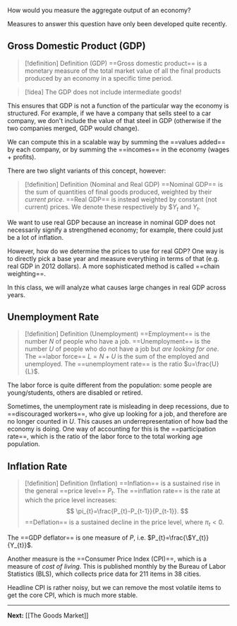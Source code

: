 How would you measure the aggregate output of an economy?

Measures to answer this question have only been developed quite recently.
## Gross Domestic Product (GDP)

> [!definition] Definition (GDP)
> ==Gross domestic product== is a monetary measure of the total market value of all the final products produced by an economy in a specific time period.

> [!idea]
> The GDP does not include intermediate goods!

This ensures that GDP is not a function of the particular way the economy is structured. For example, if we have a company that sells steel to a car company, we don't include the value of that steel in GDP (otherwise if the two companies merged, GDP would change).

We can compute this in a scalable way by summing the ==values added== by each company, or by summing the ==incomes== in the economy (wages + profits).

There are two slight variants of this concept, however:

> [!definition] Definition (Nominal and Real GDP)
> ==Nominal GDP== is the sum of quantities of final goods produced, weighted by their *current price*. ==Real GDP== is instead weighted by constant (not current) prices. We denote these respectively by $\$Y_{t}$ and $Y_{t}$.

We want to use real GDP because an increase in nominal GDP does not necessarily signify a strengthened economy; for example, there could just be a lot of inflation.

However, how do we determine the prices to use for real GDP? One way is to directly pick a base year and measure everything in terms of that (e.g. real GDP in 2012 dollars). A more sophisticated method is called ==chain weighting==.

In this class, we will analyze what causes large changes in real GDP across years.

## Unemployment Rate

> [!definition] Definition (Unemployment)
> ==Employment== is the number $N$ of people who have a job. ==Unemployment== is the number $U$ of people who do not have a job but *are looking for one*. The ==labor force== $L=N+U$ is the sum of the employed and unemployed. The ==unemployment rate== is the ratio $u=\frac{U}{L}$.

The labor force is quite different from the population: some people are young/students, others are disabled or retired.

Sometimes, the unemployment rate is misleading in deep recessions, due to ==discouraged workers==, who give up looking for a job, and therefore are no longer counted in $U$. This causes an underrepresentation of how bad the economy is doing. One way of accounting for this is the ==participation rate==, which is the ratio of the labor force to the total working age population.

## Inflation Rate

> [!definition] Definition (Inflation)
> ==Inflation== is a sustained rise in the general ==price level== $P_{t}$. The ==inflation rate== is the rate at which the price level increases:
> $$
> \pi_{t}=\frac{P_{t}-P_{t-1}}{P_{t-1}}.
> $$
> ==Deflation== is a sustained decline in the price level, where $\pi_{t}<0$.

The ==GDP deflator== is one measure of $P$, i.e. $P_{t}=\frac{\$Y_{t}}{Y_{t}}$.

Another measure is the ==Consumer Price Index (CPI)==, which is a measure of *cost of living*. This is published monthly by the Bureau of Labor Statistics (BLS), which collects price data for 211 items in 38 cities.

Headline CPI is rather noisy, but we can remove the most volatile items to get the core CPI, which is much more stable.

---

**Next:** [[The Goods Market]]